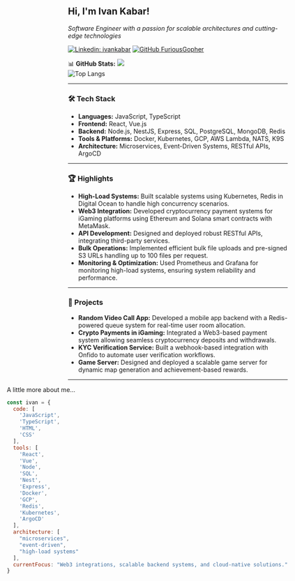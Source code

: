 <h2> Hi, I'm Ivan Kabar! </h2>
<p><em>Software Engineer with a passion for scalable architectures and cutting-edge technologies</em></p>

[![Linkedin: ivankabar](https://img.shields.io/badge/-IvanKabar-blue?style=flat-square&logo=Linkedin&logoColor=white&link=https://www.linkedin.com/in/ivan-kabar-ba3622247/)](https://www.linkedin.com/in/ivan-kabar-ba3622247/)
[![GitHub FuriousGopher](https://img.shields.io/github/followers/FuriousGopher?label=follow&style=social)](https://github.com/FuriousGopher)

📊 **GitHub Stats:**
![](https://github-readme-streak-stats.herokuapp.com/?user=FuriousGopher&theme=onedark&hide_border=false)<br/>
![Top Langs](https://github-readme-stats.vercel.app/api/top-langs/?username=FuriousGopher&hide_progress=true)

---

### 🛠 Tech Stack
- **Languages:** JavaScript, TypeScript 
- **Frontend:** React, Vue.js  
- **Backend:** Node.js, NestJS, Express, SQL, PostgreSQL, MongoDB, Redis  
- **Tools & Platforms:** Docker, Kubernetes, GCP, AWS Lambda, NATS, K9S
- **Architecture:** Microservices, Event-Driven Systems, RESTful APIs, ArgoCD

---

### 🏆 Highlights
- **High-Load Systems:** Built scalable systems using Kubernetes, Redis in Digital Ocean to handle high concurrency scenarios.  
- **Web3 Integration:** Developed cryptocurrency payment systems for iGaming platforms using Ethereum and Solana smart contracts with MetaMask.  
- **API Development:** Designed and deployed robust RESTful APIs, integrating third-party services.  
- **Bulk Operations:** Implemented efficient bulk file uploads and pre-signed S3 URLs handling up to 100 files per request.  
- **Monitoring & Optimization:** Used Prometheus and Grafana for monitoring high-load systems, ensuring system reliability and performance.

---

### 💼 Projects
- **Random Video Call App:** Developed a mobile app backend with a Redis-powered queue system for real-time user room allocation.  
- **Crypto Payments in iGaming:** Integrated a Web3-based payment system allowing seamless cryptocurrency deposits and withdrawals.  
- **KYC Verification Service:** Built a webhook-based integration with Onfido to automate user verification workflows.  
- **Game Server:** Designed and deployed a scalable game server for dynamic map generation and achievement-based rewards.

---

<div style="float: right;">
 A little more about me...  

```javascript
const ivan = {
  code: [
    'JavaScript',
    'TypeScript',
    'HTML',
    'CSS'
  ],
  tools: [
    'React',
    'Vue',
    'Node',
    'SQL',
    'Nest',
    'Express',
    'Docker',
    'GCP',
    'Redis',
    'Kubernetes',
    'ArgoCD'
  ],
  architecture: [
    "microservices",
    "event-driven",
    "high-load systems"
  ],
  currentFocus: "Web3 integrations, scalable backend systems, and cloud-native solutions."
}
```
</div>
